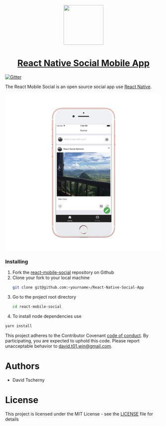 <!-- Logo -->
<p align="center">
  <a href="https://github.com/dt-win/React-Native-Social-App">
    <img height="128" width="128" src="/ios/socail/Images.xcassets/Image.imageset/logo.png">
  </a>
</p>
<!-- Name -->
<h1 align="center">
  <a href="https://github.com/dt-win/React-Native-Social-App">React Native Social Mobile App</a>
</h1>

[![Gitter](https://badges.gitter.im/react-social-network/Lobby.svg)](https://gitter.im/react-social-network/Lobby?utm_source=badge&utm_medium=badge&utm_campaign=pr-badge&utm_content=badge)

The React Mobile Social is an open source social app use [React Native](https://facebook.github.io/react-native/).


<p align="center">
  <a href="#">
    <img src="/docs/app/screen-shot_iphone7.png">
  </a>
</p>

### Installing

1. Fork the [react-mobile-social](https://github.com/dt-win/React-Native-Social-App) repository on Github
1. Clone your fork to your local machine 
   ```bash
   git clone git@github.com:<yourname>/React-Native-Social-App
   ```
1. Go to the project root directory 
   ```bash
   cd react-mobile-social
   ```
1. To install node dependencies use 
  ```bash
  yarn install
  ```

This project adheres to the Contributor Covenant [code of conduct](https://github.com/dt-win/React-Native-Social-App/blob/main/CODE_OF_CONDUCT.md).
By participating, you are expected to uphold this code. Please report unacceptable behavior to david.t01.win@gmail.com.


 # Authors

  - David Tscherny

# License

This project is licensed under the MIT License - see the [LICENSE](https://github.com/dt-win/React-Native-Social-App/blob/main/LICENSE) file for details
